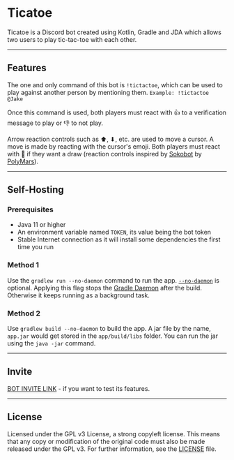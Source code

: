 # Ticatoe

Ticatoe is a Discord bot created using Kotlin, Gradle and JDA which allows two users to play tic-tac-toe with each other.

---

## Features

The one and only command of this bot is `!tictactoe`, which can be used to play against another person by mentioning them.
`Example: !tictactoe @Jake`

Once this command is used, both players must react with 👍 to a verification message to play or 👎 to not play.

Arrow reaction controls such as ⬆, ⬇, etc. are used to move a cursor. A move is made by reacting with the cursor's emoji. Both players must react with 🤝 if they want a draw (reaction controls inspired by [Sokobot](https://github.com/PolyMarsDev/Sokobot) by [PolyMars](https://github.com/PolyMarsDev)).

---

## Self-Hosting

### Prerequisites
* Java 11 or higher
* An environment variable named `TOKEN`, its value being the bot token
* Stable Internet connection as it will install some dependencies the first time you run

### Method 1
Use the `gradlew run --no-daemon` command to run the app. [`--no-daemon`](https://docs.gradle.org/current/userguide/gradle_daemon.html#sec:disabling_the_daemon) is optional. Applying this flag stops the [Gradle Daemon](https://docs.gradle.org/current/userguide/gradle_daemon.html) after the build. Otherwise it keeps running as a background task.

### Method 2
Use `gradlew build --no-daemon` to build the app. A jar file by the name, `app.jar` would get stored in the `app/build/libs` folder. You can run the jar using the `java -jar` command.

---

## Invite
[BOT INVITE LINK](https://discord.com/api/oauth2/authorize?client_id=859417039017607170&permissions=10304&scope=bot) - if you want to test its features.

---

## License
Licensed under the GPL v3 License, a strong copyleft license. This means that any copy or modification of the original code must also be made released under the GPL v3. For further information, see the [LICENSE](https://github.com/Prachurja/Ticatoe/blob/main/LICENSE) file.
